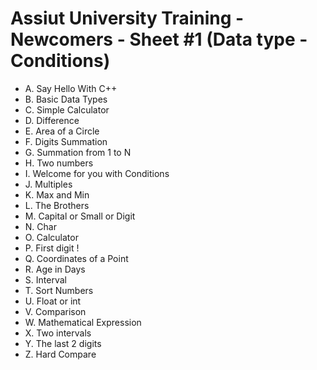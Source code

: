 # Assiut University Training - Newcomers -  Sheet #1 (Data type - Conditions)

- A. Say Hello With C++
- B. Basic Data Types
- C. Simple Calculator
- D. Difference
- E. Area of a Circle
- F. Digits Summation
- G. Summation from 1 to N
- H. Two numbers
- I. Welcome for you with Conditions
- J. Multiples
- K. Max and Min
- L. The Brothers
- M. Capital or Small or Digit
- N. Char
- O. Calculator
- P. First digit !
- Q. Coordinates of a Point
- R. Age in Days
- S. Interval
- T. Sort Numbers
- U. Float or int
- V. Comparison
- W. Mathematical Expression
- X. Two intervals
- Y. The last 2 digits
- Z. Hard Compare
